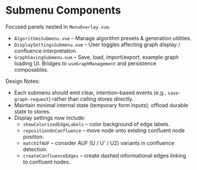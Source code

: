 # Submenu Components

Focused panels nested in `MenuOverlay.vue`.

* `AlgorithmsSubmenu.vue` – Manage algorithm presets & generation utilities.
* `DisplaySettingsSubmenu.vue` – User toggles affecting graph display / confluence interpretation.
* `GraphSavingSubmenu.vue` – Save, load, import/export, example graph loading UI. Bridges to `useGraphManagement` and persistence composables.

Design Notes:
* Each submenu should emit clear, intention-based events (e.g., `save-graph-request`) rather than calling stores directly.
* Maintain minimal internal state (temporary form inputs); offload durable state to stores.
 * Display settings now include:
	 * `showColorizedEdgeLabels` – color background of edge labels.
	 * `repositionOnConfluence` – move node onto existing confluent node position.
	 * `matchIfAUF` – consider AUF (U / U' / U2) variants in confluence detection.
	 * `createConfluenceEdges` – create dashed informational edges linking to confluent nodes.
